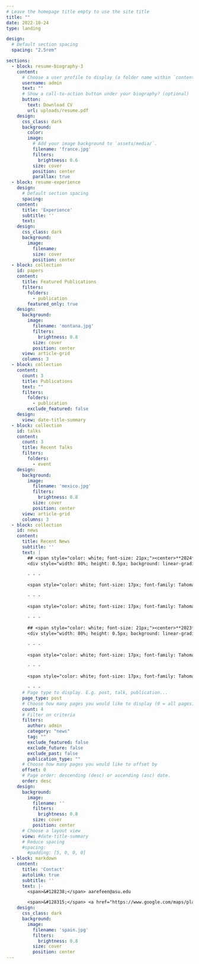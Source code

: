 ```yaml
---
# Leave the homepage title empty to use the site title
title: ""
date: 2022-10-24
type: landing

design:
  # Default section spacing
  spacing: "2.5rem"

sections:
  - block: resume-biography-3
    content:
      # Choose a user profile to display (a folder name within `content/authors/`)
      username: admin
      text: ""
      # Show a call-to-action button under your biography? (optional)
      button:
        text: Download CV
        url: uploads/resume.pdf
    design:
      css_class: dark
      background:
        color:
        image:
          # Add your image background to `assets/media/`.
          filename: 'france.jpg'
          filters:
            brightness: 0.6
          size: cover
          position: center
          parallax: true
  - block: resume-experience
    design:
      # Default section spacing
      spacing: 
    content:
      title: 'Experience'
      subtitle: ''
      text:
    design:
      css_class: dark
      background:
        image:
          filename: 
          size: cover
          position: center
  - block: collection
    id: papers
    content:
      title: Featured Publications
      filters:
        folders:
          - publication
        featured_only: true
    design:
      background:
        image:
          filename: 'montana.jpg'
          filters:
            brightness: 0.8
          size: cover
          position: center
      view: article-grid
      columns: 3
  - block: collection
    content:
      count: 3
      title: Publications
      text: ""
      filters:
        folders:
          - publication
        exclude_featured: false
    design:
      view: date-title-summary
  - block: collection
    id: talks
    content:
      count: 3
      title: Recent Talks
      filters:
        folders:
          - event
    design:
      background:
        image:
          filename: 'mexico.jpg'
          filters:
            brightness: 0.8
          size: cover
          position: center
      view: article-grid
      columns: 3
  - block: collection
    id: news
    content:
      title: Recent News
      subtitle: ''
      text: |
        ## <span style="color: white; font-size: 21px;"><center>**2024**</center>
        <div style="width: 80%; height: 0.5px; background: linear-gradient(to right, lightgray, white, lightgray); margin: 10px 0;"></div>

        - - -

        <span style="color: white; font-size: 17px; font-family: Tahoma;">\[May, 2024] <span style="color: LightSeaGreen; font-size: 17px; font-family: Tahoma;">Shovito and Asif received 2024 CHS Student Heat and Health Research Challenge Award.

        - - -

        <span style="color: white; font-size: 17px; font-family: Tahoma;">\[Jan, 2024] <span style="color: LightSeaGreen; font-size: 17px; font-family: Tahoma;">Asif's poster GlyCoach won the best poster award on ASU College of Health Solutions Faculty Research Day.

        - - -

        ## <span style="color: white; font-size: 21px;"><center>**2023**</center>
        <div style="width: 80%; height: 0.5px; background: linear-gradient(to right, lightgray, white, lightgray); margin: 10px 0;"></div>

        - - -

        <span style="color: white; font-size: 17px; font-family: Tahoma;">\[Nov, 2023] <span style="color: LightSeaGreen; font-size: 17px; font-family: Tahoma;">Asif received the NIH T32 Institutional Training Grant for AI in Precision Nutrition (AIPrN) Research.

        - - -

        <span style="color: white; font-size: 17px; font-family: Tahoma;">\[Aug, 2023] <span style="color: LightSeaGreen; font-size: 17px; font-family: Tahoma;">Asif received NSF Student Travel Award to attend IEEE BHI'23 at Pittsburgh, PA.

        - - -
      # Page type to display. E.g. post, talk, publication...
      page_type: post
      # Choose how many pages you would like to display (0 = all pages)
      count: 4
      # Filter on criteria
      filters:
        author: admin
        category: "news"
        tag: ""
        exclude_featured: false
        exclude_future: false
        exclude_past: false
        publication_type: ""
      # Choose how many pages you would like to offset by
      offset: 0
      # Page order: descending (desc) or ascending (asc) date.
      order: desc
    design:
      background:
        image:
          filename: ''
          filters:
            brightness: 0.8
          size: cover
          position: center
      # Choose a layout view
      view: #date-title-summary
      # Reduce spacing
      #spacing:
        #padding: [5, 0, 0, 0]
  - block: markdown
    content:
      title: 'Contact'
      autolink: true
      subtitle: ''
      text: |-
        <span>&#128238;</span> aarefeen@asu.edu

        <span>&#128315;</span> <a href="https://www.google.com/maps/place/6161+E+Mayo+Blvd,+Phoenix,+AZ+85054/@33.6569784,-111.9518591,17z/data=!3m1!4b1!4m6!3m5!1s0x872b76b5a5c0e105:0xa44ad24e640fc2e4!8m2!3d33.6569784!4d-111.9492842!16s%2Fg%2F11kl5s9jxk?entry=ttu" target="_blank">6161 E Mayo Blvd, Room 319, Phoenix, AZ 85054, USA</a>
    design:
      css_class: dark
      background:
        image:
          filename: 'spain.jpg'
          filters:
            brightness: 0.8
          size: cover
          position: center
---
```

